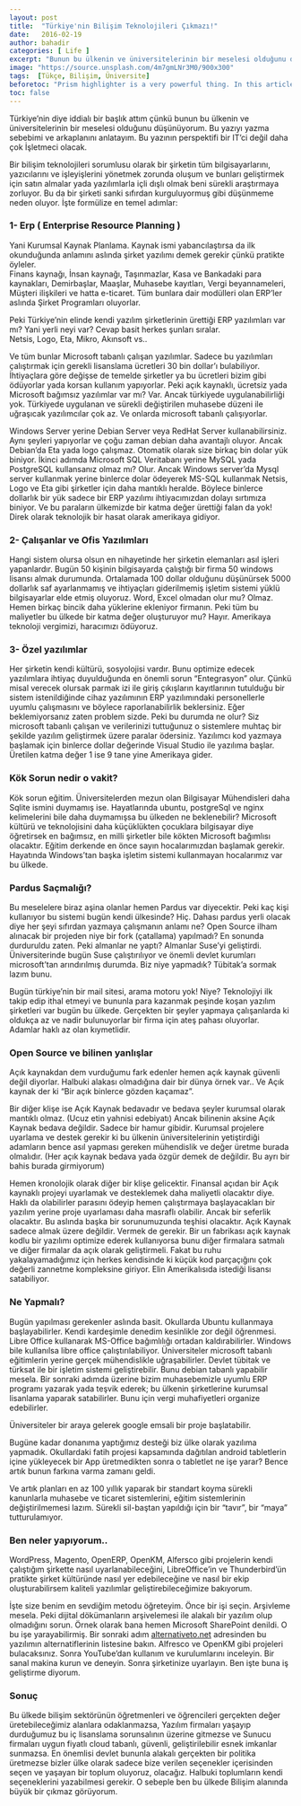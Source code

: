 ```yaml
---
layout: post
title:  "Türkiye'nin Bilişim Teknolojileri Çıkmazı!"
date:   2016-02-19
author: bahadir
categories: [ Life ]
excerpt: "Bunun bu ülkenin ve üniversitelerinin bir meselesi olduğunu düşünüyorum..."
image: "https://source.unsplash.com/4m7gmLNr3M0/900x300" 
tags:  [Tükçe, Bilişim, Üniversite]
beforetoc: "Prism highlighter is a very powerful thing. In this article I'm going to show you what you can actually do with it, some tricks and tips while editing your post. Tocs is also enabled as you can see in summary."
toc: false
---
```


Türkiye’nin diye iddialı bir başlık attım çünkü bunun bu ülkenin ve üniversitelerinin bir meselesi olduğunu düşünüyorum. Bu yazıyı yazma sebebimi ve arkaplanını anlatayım. Bu yazının perspektifi bir IT’ci değil daha çok İşletmeci olacak.

Bir bilişim teknolojileri sorumlusu olarak bir şirketin tüm bilgisayarlarını, yazıcılarını ve işleyişlerini yönetmek zorunda oluşum ve bunları geliştirmek için satın almalar yada yazılımlarla içli dışlı olmak beni sürekli araştırmaya zorluyor. Bu da bir şirketi sanki sıfırdan kurguluyormuş gibi düşünmeme neden oluyor. İşte formülize en temel adımlar:

### 1- Erp ( Enterprise Resource Planning )

Yani Kurumsal Kaynak Planlama. Kaynak ismi yabancılaştırsa da ilk okunduğunda anlamını aslında şirket yazılımı demek gerekir çünkü pratikte öyleler.  
Finans kaynağı, İnsan kaynağı, Taşınmazlar, Kasa ve Bankadaki para kaynakları, Demirbaşlar, Maaşlar, Muhasebe kayıtları, Vergi beyannameleri, Müşteri ilişkileri ve hatta e-ticaret. Tüm bunlara dair modülleri olan ERP’ler aslında Şirket Programları oluyorlar.

Peki Türkiye’nin elinde kendi yazılım şirketlerinin ürettiği ERP yazılımları var mı? Yani yerli neyi var? Cevap basit herkes şunları sıralar.  
Netsis, Logo, Eta, Mikro, Akınsoft vs..

Ve tüm bunlar Microsoft tabanlı çalışan yazılımlar. Sadece bu yazılımları çalıştırmak için gerekli lisanslama ücretleri 30 bin dollar’ı bulabiliyor. İhtiyaçlara göre değişse de temelde şirketler ya bu ücretleri bizim gibi ödüyorlar yada korsan kullanım yapıyorlar. Peki açık kaynaklı, ücretsiz yada Microsoft bağımsız yazılımlar var mı? Var. Ancak türkiyede uygulanabilirliği yok. Türkiyede uygulanan ve sürekli değiştirilen muhasebe düzeni ile uğraşıcak yazılımcılar çok az. Ve onlarda microsoft tabanlı çalışıyorlar.

Windows Server yerine Debian Server veya RedHat Server kullanabilirsiniz. Aynı şeyleri yapıyorlar ve çoğu zaman debian daha avantajlı oluyor. Ancak Debian’da Eta yada logo çalışmaz. Otomatik olarak size birkaç bin dolar yük biniyor. İkinci adımda Microsoft SQL Veritabanı yerine MySQL yada PostgreSQL kullansanız olmaz mı? Olur. Ancak Windows server’da Mysql server kullanmak yerine binlerce dolar ödeyerek MS-SQL kullanmak Netsis, Logo ve Eta gibi şirketler için daha mantıklı heralde. Böylece binlerce dollarlık bir yük sadece bir ERP yazılımı ihtiyacımızdan dolayı sırtımıza biniyor. Ve bu paraların ülkemizde bir katma değer ürettiği falan da yok! Direk olarak teknolojik bir hasat olarak amerikaya gidiyor.

### 2- Çalışanlar ve Ofis Yazılımları

Hangi sistem olursa olsun en nihayetinde her şirketin elemanları asıl işleri yapanlardır. Bugün 50 kişinin bilgisayarda çalıştığı bir firma 50 windows lisansı almak durumunda. Ortalamada 100 dollar olduğunu düşünürsek 5000 dollarlık saf ayarlanmamış ve ihtiyaçları giderilmemiş işletim sistemi yüklü bilgisayarlar elde etmiş oluyoruz. Word, Excel olmadan olur mu? Olmaz. Hemen birkaç bincik daha yüklerine ekleniyor firmanın. Peki tüm bu maliyetler bu ülkede bir katma değer oluşturuyor mu? Hayır. Amerikaya teknoloji vergimizi, haracımızı ödüyoruz.

### 3- Özel yazılımlar

Her şirketin kendi kültürü, sosyolojisi vardır. Bunu optimize edecek yazılımlara ihtiyaç duyulduğunda en önemli sorun “Entegrasyon” olur. Çünkü misal verecek olursak parmak izi ile giriş çıkışların kayıtlarının tutulduğu bir sistem istenildiğinde cihaz yazılımının ERP yazılımındaki personellerle uyumlu çalışmasını ve böylece raporlanabilirlik beklersiniz. Eğer beklemiyorsanız zaten problem sizde. Peki bu durumda ne olur? Siz microsoft tabanlı çalışan ve verilerinizi tuttuğunuz o sistemlere muhtaç bir şekilde yazılım geliştirmek üzere paralar ödersiniz. Yazılımcı kod yazmaya başlamak için binlerce dollar değerinde Visual Studio ile yazılıma başlar. Üretilen katma değer 1 ise 9 tane yine Amerikaya gider.

### Kök Sorun nedir o vakit?

Kök sorun eğitim. Üniversitelerden mezun olan Bilgisayar Mühendisleri daha Sqlite ismini duymamış ise. Hayatlarında ubuntu, postgreSql ve nginx kelimelerini bile daha duymamışsa bu ülkeden ne beklenebilir? Microsoft kültürü ve teknolojisini daha küçüklükten çocuklara bilgisayar diye öğretirsek en bağımsız, en milli şirketler bile kökten Microsoft bağımlısı olacaktır. Eğitim derkende en önce sayın hocalarımızdan başlamak gerekir. Hayatında Windows’tan başka işletim sistemi kullanmayan hocalarımız var bu ülkede.

### Pardus Saçmalığı?

Bu meselelere biraz aşina olanlar hemen Pardus var diyecektir. Peki kaç kişi kullanıyor bu sistemi bugün kendi ülkesinde? Hiç. Dahası pardus yerli olacak diye her şeyi sıfırdan yazmaya çalışmanın anlamı ne? Open Source ilham alınacak bir projeden niye bir fork (çatallama) yapılmadı? En sonunda durduruldu zaten. Peki almanlar ne yaptı? Almanlar Suse’yi geliştirdi. Üniversiterinde bugün Suse çalıştırılıyor ve önemli devlet kurumları microsoft’tan arındırılmış durumda. Biz niye yapmadık? Tübitak’a sormak lazım bunu.

Bugün türkiye’nin bir mail sitesi, arama motoru yok! Niye? Teknolojiyi ilk takip edip ithal etmeyi ve bununla para kazanmak peşinde koşan yazılım şirketleri var bugün bu ülkede. Gerçekten bir şeyler yapmaya çalışanlarda ki oldukça az ve nadir bulunuyorlar bir firma için ateş pahası oluyorlar. Adamlar haklı az olan kıymetlidir.

### Open Source ve bilinen yanlışlar

Açık kaynakdan dem vurduğumu fark edenler hemen açık kaynak güvenli değil diyorlar. Halbuki alakası olmadığına dair bir dünya örnek var.. Ve Açık kaynak der ki “Bir açık binlerce gözden kaçamaz”.

Bir diğer klişe ise Açık Kaynak bedavadır ve bedava şeyler kurumsal olarak mantıklı olmaz. (Ucuz etin yahnisi edebiyatı) Ancak bilinenin aksine Açık Kaynak bedava değildir. Sadece bir hamur gibidir. Kurumsal projelere uyarlama ve destek gerekir ki bu ülkenin üniversitelerinin yetiştirdiği adamların bence asıl yapması gereken mühendislik ve değer üretme burada olmalıdır. (Her açık kaynak bedava yada özgür demek de değildir. Bu ayrı bir bahis burada girmiyorum)

Hemen kronolojik olarak diğer bir klişe gelicektir. Finansal açıdan bir Açık kaynaklı projeyi uyarlamak ve desteklemek daha maliyetli olacaktır diye. Haklı da olabilirler parasını ödeyip hemen çalıştırmaya başlayacakları bir yazılım yerine proje uyarlaması daha masraflı olabilir. Ancak bir seferlik olacaktır. Bu aslında başka bir sorunumuzunda teşhisi olacaktır. Açık Kaynak sadece almak üzere değildir. Vermek de gerekir. Bir un fabrikası açık kaynak kodlu bir yazılımı optimize ederek kullanıyorsa bunu diğer firmalara satmalı ve diğer firmalar da açık olarak geliştirmeli. Fakat bu ruhu yakalayamadığımız için herkes kendisinde ki küçük kod parçaçığını çok değerli zannetme kompleksine giriyor. Elin Amerikalısıda istediği lisansı satabiliyor.

### Ne Yapmalı?

Bugün yapılması gerekenler aslında basit. Okullarda Ubuntu kullanmaya başlayabilirler. Kendi kardeşimle denedim kesinlikle zor değil öğrenmesi. Libre Office kullanarak MS-Office bağımlılığı ortadan kaldırabilirler. Windows bile kullanılsa libre office çalıştırılabiliyor. Üniversiteler microsoft tabanlı eğitimlerin yerine gerçek mühendislikle uğraşabilirler. Devlet tübitak ve türksat ile bir işletim sistemi geliştirebilir. Bunu debian tabanlı yapabilir mesela. Bir sonraki adımda üzerine bizim muhasebemizle uyumlu ERP programı yazarak yada teşvik ederek; bu ülkenin şirketlerine kurumsal lisanlama yaparak satabilirler. Bunu için vergi muhafiyetleri organize edebilirler.

Üniversiteler bir araya gelerek google emsali bir proje başlatabilir.

Bugüne kadar donanıma yaptığımız desteği biz ülke olarak yazılıma yapmadık. Okullardaki fatih projesi kapsamında dağıtılan android tabletlerin içine yükleyecek bir App üretmedikten sonra o tabletlet ne işe yarar? Bence artık bunun farkına varma zamanı geldi.

Ve artık planları en az 100 yıllık yaparak bir standart koyma sürekli kanunlarla muhasebe ve ticaret sistemlerini, eğitim sistemlerinin değiştirilmemesi lazım. Sürekli sil-baştan yapıldığı için bir “tavır”, bir “maya” tutturulamıyor.

### Ben neler yapıyorum..

WordPress, Magento, OpenERP, OpenKM, Alfersco gibi projelerin kendi çalıştığım şirkette nasıl uyarlanabileceğini, LibreOffice’in ve Thunderbird’ün pratikte şirket kültüründe nasıl yer edebileceğine ve nasıl bir ekip oluşturabilirsem kaliteli yazılımlar geliştirebileceğimize bakıyorum.

İşte size benim en sevdiğim metodu öğreteyim. Önce bir işi seçin. Arşivleme mesela. Peki dijital dökümanların arşivelemesi ile alakalı bir yazılım olup olmadığını sorun. Örnek olarak bana hemen Microsoft SharePoint denildi. O bu işe yarayabilirmiş. Bir sonraki adım  [alternativeto.net](http://alternativeto.net/) adresinden bu yazılımın alternatiflerinin listesine bakın. Alfresco ve OpenKM gibi projeleri bulacaksınız. Sonra YouTube’dan kullanım ve kurulumlarını inceleyin. Bir sanal makina kurun ve deneyin. Sonra şirketinize uyarlayın. Ben işte buna iş geliştirme diyorum.

### Sonuç

Bu ülkede bilişim sektörünün öğretmenleri ve öğrencileri gerçekten değer üretebileceğimiz alanlara odaklanmazsa, Yazılım firmaları yaşayıp durduğumuz bu iç lisanslama sorunsalının üzerine gitmezse ve Sunucu firmaları uygun fiyatlı cloud tabanlı, güvenli, geliştirilebilir esnek imkanlar sunmazsa. En önemlisi devlet bununla alakalı gerçekten bir politika üretmezse bizler ülke olarak sadece bize verilen seçenekler içerisinden seçen ve yaşayan bir toplum oluyoruz, olacağız. Halbuki toplumların kendi seçeneklerini yazabilmesi gerekir. O sebeple ben bu ülkede Bilişim alanında büyük bir çıkmaz görüyorum.
